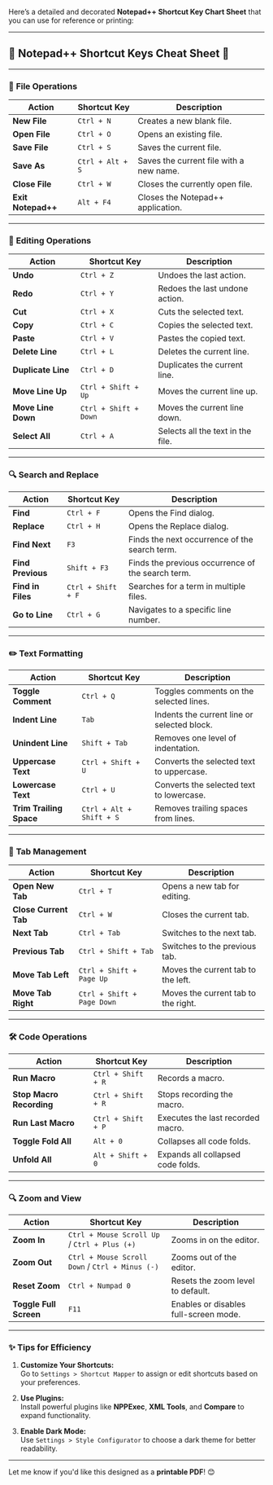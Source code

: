 Here’s a detailed and decorated **Notepad++ Shortcut Key Chart Sheet** that you can use for reference or printing:

---

## **🌟 Notepad++ Shortcut Keys Cheat Sheet 🌟**

---

### 🔖 **File Operations**
| **Action**               | **Shortcut Key**       | **Description**                                   |
|--------------------------|------------------------|---------------------------------------------------|
| **New File**             | `Ctrl + N`            | Creates a new blank file.                        |
| **Open File**            | `Ctrl + O`            | Opens an existing file.                          |
| **Save File**            | `Ctrl + S`            | Saves the current file.                          |
| **Save As**              | `Ctrl + Alt + S`      | Saves the current file with a new name.          |
| **Close File**           | `Ctrl + W`            | Closes the currently open file.                  |
| **Exit Notepad++**       | `Alt + F4`            | Closes the Notepad++ application.                |

---

### 📂 **Editing Operations**
| **Action**                 | **Shortcut Key**     | **Description**                                   |
|----------------------------|----------------------|---------------------------------------------------|
| **Undo**                   | `Ctrl + Z`          | Undoes the last action.                          |
| **Redo**                   | `Ctrl + Y`          | Redoes the last undone action.                   |
| **Cut**                    | `Ctrl + X`          | Cuts the selected text.                          |
| **Copy**                   | `Ctrl + C`          | Copies the selected text.                        |
| **Paste**                  | `Ctrl + V`          | Pastes the copied text.                          |
| **Delete Line**            | `Ctrl + L`          | Deletes the current line.                        |
| **Duplicate Line**         | `Ctrl + D`          | Duplicates the current line.                     |
| **Move Line Up**           | `Ctrl + Shift + Up` | Moves the current line up.                       |
| **Move Line Down**         | `Ctrl + Shift + Down`| Moves the current line down.                     |
| **Select All**             | `Ctrl + A`          | Selects all the text in the file.                |

---

### 🔍 **Search and Replace**
| **Action**                | **Shortcut Key**       | **Description**                                   |
|---------------------------|------------------------|---------------------------------------------------|
| **Find**                  | `Ctrl + F`            | Opens the Find dialog.                           |
| **Replace**               | `Ctrl + H`            | Opens the Replace dialog.                        |
| **Find Next**             | `F3`                  | Finds the next occurrence of the search term.    |
| **Find Previous**         | `Shift + F3`          | Finds the previous occurrence of the search term.|
| **Find in Files**         | `Ctrl + Shift + F`    | Searches for a term in multiple files.           |
| **Go to Line**            | `Ctrl + G`            | Navigates to a specific line number.             |

---

### ✏️ **Text Formatting**
| **Action**               | **Shortcut Key**       | **Description**                                   |
|--------------------------|------------------------|---------------------------------------------------|
| **Toggle Comment**       | `Ctrl + Q`            | Toggles comments on the selected lines.          |
| **Indent Line**          | `Tab`                 | Indents the current line or selected block.      |
| **Unindent Line**        | `Shift + Tab`         | Removes one level of indentation.                |
| **Uppercase Text**       | `Ctrl + Shift + U`    | Converts the selected text to uppercase.         |
| **Lowercase Text**       | `Ctrl + U`            | Converts the selected text to lowercase.         |
| **Trim Trailing Space**  | `Ctrl + Alt + Shift + S` | Removes trailing spaces from lines.            |

---

### 📂 **Tab Management**
| **Action**                 | **Shortcut Key**      | **Description**                                   |
|----------------------------|-----------------------|---------------------------------------------------|
| **Open New Tab**           | `Ctrl + T`           | Opens a new tab for editing.                     |
| **Close Current Tab**      | `Ctrl + W`           | Closes the current tab.                          |
| **Next Tab**               | `Ctrl + Tab`         | Switches to the next tab.                        |
| **Previous Tab**           | `Ctrl + Shift + Tab` | Switches to the previous tab.                    |
| **Move Tab Left**          | `Ctrl + Shift + Page Up` | Moves the current tab to the left.             |
| **Move Tab Right**         | `Ctrl + Shift + Page Down` | Moves the current tab to the right.            |

---

### 🛠️ **Code Operations**
| **Action**                  | **Shortcut Key**       | **Description**                                   |
|-----------------------------|------------------------|---------------------------------------------------|
| **Run Macro**               | `Ctrl + Shift + R`    | Records a macro.                                 |
| **Stop Macro Recording**    | `Ctrl + Shift + R`    | Stops recording the macro.                       |
| **Run Last Macro**          | `Ctrl + Shift + P`    | Executes the last recorded macro.                |
| **Toggle Fold All**         | `Alt + 0`             | Collapses all code folds.                        |
| **Unfold All**              | `Alt + Shift + 0`     | Expands all collapsed code folds.                |

---

### 🔍 **Zoom and View**
| **Action**                | **Shortcut Key**       | **Description**                                   |
|---------------------------|------------------------|---------------------------------------------------|
| **Zoom In**               | `Ctrl + Mouse Scroll Up` / `Ctrl + Plus (+)` | Zooms in on the editor. |
| **Zoom Out**              | `Ctrl + Mouse Scroll Down` / `Ctrl + Minus (-)` | Zooms out of the editor. |
| **Reset Zoom**            | `Ctrl + Numpad 0`     | Resets the zoom level to default.                |
| **Toggle Full Screen**    | `F11`                 | Enables or disables full-screen mode.            |

---

### **✨ Tips for Efficiency**
1. **Customize Your Shortcuts:**  
   Go to `Settings > Shortcut Mapper` to assign or edit shortcuts based on your preferences.  

2. **Use Plugins:**  
   Install powerful plugins like **NPPExec**, **XML Tools**, and **Compare** to expand functionality.  

3. **Enable Dark Mode:**  
   Use `Settings > Style Configurator` to choose a dark theme for better readability.  

---

Let me know if you'd like this designed as a **printable PDF**! 😊
